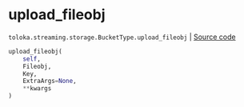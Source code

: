 # upload_fileobj
`toloka.streaming.storage.BucketType.upload_fileobj` | [Source code](https://github.com/Toloka/toloka-kit/blob/v1.1.3/src/streaming/storage.py#L149)

```python
upload_fileobj(
    self,
    Fileobj,
    Key,
    ExtraArgs=None,
    **kwargs
)
```

